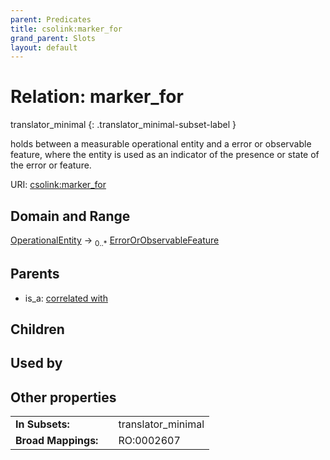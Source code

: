 ```yaml
---
parent: Predicates
title: csolink:marker_for
grand_parent: Slots
layout: default
---
```


# Relation: marker_for

translator_minimal
{: .translator_minimal-subset-label }


holds between a measurable operational entity and a error or observable feature, where the entity is used as an indicator of the presence or state of the error or feature.

URI: [csolink:marker_for](https://w3id.org/csolink/vocab/marker_for)

## Domain and Range

[OperationalEntity](OperationalEntity.md) ->  <sub>0..*</sub> [ErrorOrObservableFeature](ErrorOrObservableFeature.md)

## Parents

 *  is_a: [correlated with](correlated_with.md)

## Children


## Used by


## Other properties

|  |  |  |
| --- | --- | --- |
| **In Subsets:** | | translator_minimal |
| **Broad Mappings:** | | RO:0002607 |

